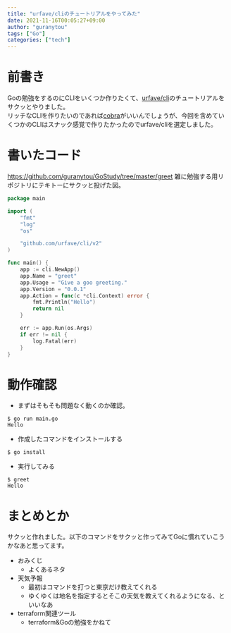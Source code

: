 ```yaml
---
title: "urfave/cliのチュートリアルをやってみた"
date: 2021-11-16T00:05:27+09:00
author: "guranytou"
tags: ["Go"]
categories: ["tech"]
---
```


# 前書き
Goの勉強をするのにCLIをいくつか作りたくて、[urfave/cli](https://github.com/urfave/cli)のチュートリアルをサクッとやりました。  
リッチなCLIを作りたいのであれば[cobra](https://github.com/spf13/cobra)がいいんでしょうが、今回を含めていくつかのCLIはスナック感覚で作りたかったのでurfave/cliを選定しました。

# 書いたコード
https://github.com/guranytou/GoStudy/tree/master/greet
雑に勉強する用リポジトリにテキトーにサクッと投げた図。  

```golang:main.go
package main

import (
	"fmt"
	"log"
	"os"

	"github.com/urfave/cli/v2"
)

func main() {
	app := cli.NewApp()
	app.Name = "greet"
	app.Usage = "Give a goo greeting."
	app.Version = "0.0.1"
	app.Action = func(c *cli.Context) error {
		fmt.Println("Hello")
		return nil
	}

	err := app.Run(os.Args)
	if err != nil {
		log.Fatal(err)
	}
}
```

# 動作確認
- まずはそもそも問題なく動くのか確認。
```
$ go run main.go
Hello
```

- 作成したコマンドをインストールする
```
$ go install
```

- 実行してみる
```
$ greet
Hello
```

# まとめとか
サクッと作れました。以下のコマンドをサクッと作ってみてGoに慣れていこうかなあと思ってます。
- おみくじ
    - よくあるネタ
- 天気予報
    - 最初はコマンドを打つと東京だけ教えてくれる
    - ゆくゆくは地名を指定するとそこの天気を教えてくれるようになる、といいなあ
- terraform関連ツール
    - terraform&Goの勉強をかねて


